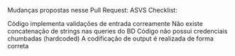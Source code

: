 Mudanças propostas nesse Pull Request:
ASVS Checklist:

 Código implementa validações de entrada correamente
 Não existe concatenação de strings nas queries do BD
 Código não possui credenciais chumbadas (hardcoded)
 A codificação de output é realizada de forma correta
